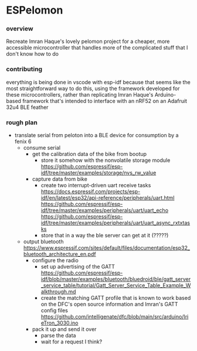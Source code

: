# ESPelomon

### overview
Recreate Imran Haque's lovely pelomon project for a cheaper, more accessible microcontroller that handles more of the complicated stuff that I don't know how to do

### contributing
everything is being done in vscode with esp-idf because that seems like the most straightforward way to do this, using the framework developed for these microcontrollers, rather than replicating Imran Haque's Arduino-based framework that's intended to interface with an nRF52 on an Adafruit 32u4 BLE feather

### rough plan
 - translate serial from peloton into a BLE device for consumption by a fenix 6
    - consume serial
        - get the calibration data of the bike from bootup
            -  store it somehow with the nonvolatile storage module
                https://github.com/espressif/esp-idf/tree/master/examples/storage/nvs_rw_value
        - capture data from bike
            - create two interrupt-driven uart receive tasks
                https://docs.espressif.com/projects/esp-idf/en/latest/esp32/api-reference/peripherals/uart.html
                https://github.com/espressif/esp-idf/tree/master/examples/peripherals/uart/uart_echo
                https://github.com/espressif/esp-idf/tree/master/examples/peripherals/uart/uart_async_rxtxtasks
            - store that in a way the ble server can get at it (?????)
    - output bluetooth
        https://www.espressif.com/sites/default/files/documentation/esp32_bluetooth_architecture_en.pdf
        - configure the radio
            - set up advertising of the GATT
                https://github.com/espressif/esp-idf/blob/master/examples/bluetooth/bluedroid/ble/gatt_server_service_table/tutorial/Gatt_Server_Service_Table_Example_Walkthrough.md
            - create the matching GATT profile that is known to work based on the DFC's open source information and Imran's GATT config files
                https://github.com/intelligenate/dfc/blob/main/src/arduino/IrieTron_3030.ino
        - pack it up and send it over
            - parse the data
            - wait for a request I think?
